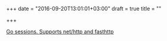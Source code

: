 +++
date = "2016-09-20T13:01:01+03:00"
draft = true
title = ""

+++

<p><a href="https://github.com/kataras/go-sessions">Go sessions. Supports net/http and fasthttp</a></p>
